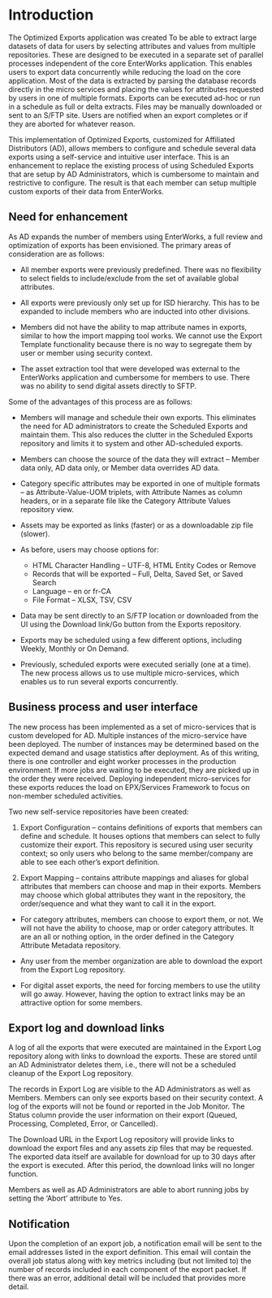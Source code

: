 # Introduction

The Optimized Exports application was created To be able to extract large datasets of data for users by selecting attributes and values from multiple repositories. These are designed to be executed in a separate set of parallel processes independent of the core EnterWorks application. This enables users to export data concurrently while reducing the load on the core application. Most of the data is extracted by parsing the database records directly in the micro services and placing the values for attributes requested by users in one of multiple formats. Exports can be executed ad-hoc or run in a schedule as full or delta extracts. Files may be manually downloaded or sent to an S/FTP site. Users are notified when an export completes or if they are aborted for whatever reason.

This implementation of Optimized Exports, customized for Affiliated Distributors (AD), allows members to configure and schedule several data exports using a self-service and intuitive user interface. This is an enhancement to replace the existing process of using Scheduled Exports that are setup by AD Administrators, which is cumbersome to maintain and restrictive to configure. The result is that each member can setup multiple custom exports of their data from EnterWorks.

## Need for enhancement

As AD expands the number of members using EnterWorks, a full review and optimization of exports has been envisioned. The primary areas of consideration are as follows:

 - All member exports were previously predefined. There was no flexibility to select fields to include/exclude from the set of available global attributes.

 - All exports were previously only set up for ISD hierarchy. This has to be expanded to include members who are inducted into other divisions.

 - Members did not have the ability to map attribute names in exports, similar to how the import mapping tool works. We cannot use the Export Template functionality because there is no way to segregate them by user or member using security context.

 - The asset extraction tool that were developed was external to the EnterWorks application and cumbersome for members to use. There was no ability to send digital assets directly to SFTP.

Some of the advantages of this process are as follows:

 - Members will manage and schedule their own exports. This eliminates the need for AD administrators to create the Scheduled Exports and maintain them. This also reduces the clutter in the Scheduled Exports repository and limits it to system and other AD-scheduled exports.

 - Members can choose the source of the data they will extract – Member data only, AD data only, or Member data overrides AD data.

 - Category specific attributes may be exported in one of multiple formats – as Attribute-Value-UOM triplets, with Attribute Names as column headers, or in a separate file like the Category Attribute Values repository view.

 - Assets may be exported as links (faster) or as a downloadable zip file (slower).

 - As before, users may choose options for:
    - HTML Character Handling – UTF-8, HTML Entity Codes or Remove
    - Records that will be exported – Full, Delta, Saved Set, or Saved Search
    - Language – en or fr-CA
    - File Format – XLSX, TSV, CSV

 - Data may be sent directly to an S/FTP location or downloaded from the UI using the Download link/Go button from the Exports repository.

 - Exports may be scheduled using a few different options, including Weekly, Monthly or On Demand.

 - Previously, scheduled exports were executed serially (one at a time). The new process allows us to use multiple micro-services, which enables us to run several exports concurrently.

## Business process and user interface

The new process has been implemented as a set of micro-services that is custom developed for AD. Multiple instances of the micro-service have been deployed. The number of instances may be determined based on the expected demand and usage statistics after deployment. As of this writing, there is one controller and eight worker processes in the production environment. If more jobs are waiting to be executed, they are picked up in the order they were received. Deploying independent micro-services for these exports reduces the load on EPX/Services Framework to focus on non-member scheduled activities.

Two new self-service repositories have been created:

1. Export Configuration – contains definitions of exports that members can define and schedule. It houses options that members can select to fully customize their export. This repository is secured using user security context; so only users who belong to the same member/company are able to see each other’s export definition.

2.	Export Mapping – contains attribute mappings and aliases for global attributes that members can choose and map in their exports. Members may choose which global attributes they want in the repository, the order/sequence and what they want to call it in the export.

 - For category attributes, members can choose to export them, or not. We will not have the ability to choose, map or order category attributes. It are an all or nothing option, in the order defined in the Category Attribute Metadata repository.

 - Any user from the member organization are able to download the export from the Export Log repository.

 - For digital asset exports, the need for forcing members to use the utility will go away. However, having the option to extract links may be an attractive option for some members.

## Export log and download links

A log of all the exports that were executed are maintained in the Export Log repository along with links to download the exports. These are stored until an AD Administrator deletes them, i.e., there will not be a scheduled cleanup of the Export Log repository.

The records in Export Log are visible to the AD Administrators as well as Members. Members can only see exports based on their security context. A log of the exports will not be found or reported in the Job Monitor. The Status column provide the user information on their export (Queued, Processing, Completed, Error, or Cancelled).

The Download URL in the Export Log repository will provide links to download the export files and any assets zip files that may be requested. The exported data itself are available for download for up to 30 days after the export is executed. After this period, the download links will no longer function.

Members as well as AD Administrators are able to abort running jobs by setting the ‘Abort’ attribute to Yes.

## Notification

Upon the completion of an export job, a notification email will be sent to the email addresses listed in the export definition. This email will contain the overall job status along with key metrics including (but not limited to) the number of records included in each component of the export packet. If there was an error, additional detail will be included that provides more detail.
